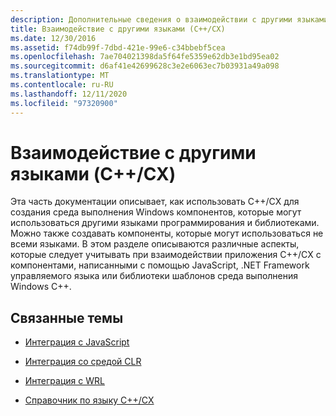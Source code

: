 ```yaml
---
description: Дополнительные сведения о взаимодействии с другими языками (C++/CX)
title: Взаимодействие с другими языками (C++/CX)
ms.date: 12/30/2016
ms.assetid: f74db99f-7dbd-421e-99e6-c34bbebf5cea
ms.openlocfilehash: 7ae704021398da5f64fe5359e62db3e1bd95ea02
ms.sourcegitcommit: d6af41e42699628c3e2e6063ec7b03931a49a098
ms.translationtype: MT
ms.contentlocale: ru-RU
ms.lasthandoff: 12/11/2020
ms.locfileid: "97320900"
---
```

# <a name="interoperating-with-other-languages-ccx"></a>Взаимодействие с другими языками (C++/CX)

Эта часть документации описывает, как использовать C++/CX для создания среда выполнения Windows компонентов, которые могут использоваться другими языками программирования и библиотеками. Можно также создавать компоненты, которые могут использоваться не всеми языками. В этом разделе описываются различные аспекты, которые следует учитывать при взаимодействии приложения C++/CX с компонентами, написанными с помощью JavaScript, .NET Framework управляемого языка или библиотеки шаблонов среда выполнения Windows C++.

## <a name="related-topics"></a>Связанные темы

- [Интеграция с JavaScript](../cppcx/javascript-integration-c-cx.md)

- [Интеграция со средой CLR](../cppcx/clr-integration-c-cx.md)

- [Интеграция с WRL](../cppcx/wrl-integration-c-cx.md)

- [Справочник по языку C++/CX](../cppcx/visual-c-language-reference-c-cx.md)
